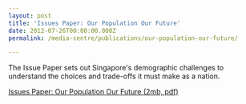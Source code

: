 ```yaml
---
layout: post
title: 'Issues Paper: Our Population Our Future'
date: 2012-07-26T00:00:00.000Z
permalink: /media-centre/publications/our-population-our-future/

---
```



The Issue Paper sets out Singapore's demographic challenges to understand the choices and trade-offs it must make as a nation.

[Issues Paper: Our Population Our Future (2mb, pdf)](https://github.com/isomerpages/isomerpages-stratgroup/raw/master/images/PublicationImages/PDFs/issues-paper-our-population-our-future.pdf)
